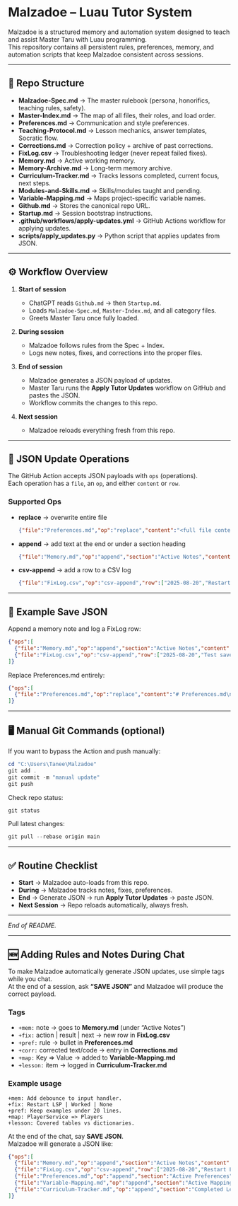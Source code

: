 # Malzadoe – Luau Tutor System

Malzadoe is a structured memory and automation system designed to teach and assist Master Taru with Luau programming.  
This repository contains all persistent rules, preferences, memory, and automation scripts that keep Malzadoe consistent across sessions.

---

## 📂 Repo Structure

- **Malzadoe-Spec.md** → The master rulebook (persona, honorifics, teaching rules, safety).
- **Master-Index.md** → The map of all files, their roles, and load order.
- **Preferences.md** → Communication and style preferences.
- **Teaching-Protocol.md** → Lesson mechanics, answer templates, Socratic flow.
- **Corrections.md** → Correction policy + archive of past corrections.
- **FixLog.csv** → Troubleshooting ledger (never repeat failed fixes).
- **Memory.md** → Active working memory.
- **Memory-Archive.md** → Long-term memory archive.
- **Curriculum-Tracker.md** → Tracks lessons completed, current focus, next steps.
- **Modules-and-Skills.md** → Skills/modules taught and pending.
- **Variable-Mapping.md** → Maps project-specific variable names.
- **Github.md** → Stores the canonical repo URL.
- **Startup.md** → Session bootstrap instructions.
- **.github/workflows/apply-updates.yml** → GitHub Actions workflow for applying updates.
- **scripts/apply_updates.py** → Python script that applies updates from JSON.

---

## ⚙️ Workflow Overview

1. **Start of session**  
   - ChatGPT reads `Github.md` → then `Startup.md`.  
   - Loads `Malzadoe-Spec.md`, `Master-Index.md`, and all category files.  
   - Greets Master Taru once fully loaded.

2. **During session**  
   - Malzadoe follows rules from the Spec + Index.  
   - Logs new notes, fixes, and corrections into the proper files.

3. **End of session**  
   - Malzadoe generates a JSON payload of updates.  
   - Master Taru runs the **Apply Tutor Updates** workflow on GitHub and pastes the JSON.  
   - Workflow commits the changes to this repo.

4. **Next session**  
   - Malzadoe reloads everything fresh from this repo.

---

## 🔑 JSON Update Operations

The GitHub Action accepts JSON payloads with `ops` (operations).  
Each operation has a `file`, an `op`, and either `content` or `row`.

### Supported Ops
- **replace** → overwrite entire file  
  ```json
  {"file":"Preferences.md","op":"replace","content":"<full file content>"}
  ```

- **append** → add text at the end or under a section heading  
  ```json
  {"file":"Memory.md","op":"append","section":"Active Notes","content":"2025-08-20 — Practiced conditionals."}
  ```

- **csv-append** → add a row to a CSV log  
  ```json
  {"file":"FixLog.csv","op":"csv-append","row":["2025-08-20","Restart LSP","Failed","Tried Nightly build"]}
  ```

---

## 📝 Example Save JSON

Append a memory note and log a FixLog row:
```json
{"ops":[
  {"file":"Memory.md","op":"append","section":"Active Notes","content":"2025-08-20 — Learned conditionals."},
  {"file":"FixLog.csv","op":"csv-append","row":["2025-08-20","Test save","✅ Worked","None"]}
]}
```

Replace Preferences.md entirely:
```json
{"ops":[
  {"file":"Preferences.md","op":"replace","content":"# Preferences.md\n- Keep answers minimal\n- Use honorifics naturally"}
]}
```

---

## 🖥️ Manual Git Commands (optional)

If you want to bypass the Action and push manually:

```powershell
cd "C:\Users\Tanee\Malzadoe"
git add .
git commit -m "manual update"
git push
```

Check repo status:
```powershell
git status
```

Pull latest changes:
```powershell
git pull --rebase origin main
```

---

## ✅ Routine Checklist

- **Start** → Malzadoe auto-loads from this repo.  
- **During** → Malzadoe tracks notes, fixes, preferences.  
- **End** → Generate JSON → run **Apply Tutor Updates** → paste JSON.  
- **Next Session** → Repo reloads automatically, always fresh.  

---

_End of README._

---

## 🆕 Adding Rules and Notes During Chat

To make Malzadoe automatically generate JSON updates, use simple tags while you chat.  
At the end of a session, ask **“SAVE JSON”** and Malzadoe will produce the correct payload.

### Tags

- `+mem:` note → goes to **Memory.md** (under “Active Notes”)
- `+fix:` action | result | next → new row in **FixLog.csv**
- `+pref:` rule → bullet in **Preferences.md**
- `+corr:` corrected text/code → entry in **Corrections.md**
- `+map:` Key => Value → added to **Variable-Mapping.md**
- `+lesson:` item → logged in **Curriculum-Tracker.md**

### Example usage

```
+mem: Add debounce to input handler.
+fix: Restart LSP | Worked | None
+pref: Keep examples under 20 lines.
+map: PlayerService => Players
+lesson: Covered tables vs dictionaries.
```

At the end of the chat, say **SAVE JSON**.  
Malzadoe will generate a JSON like:

```json
{"ops":[
  {"file":"Memory.md","op":"append","section":"Active Notes","content":"- Add debounce to input handler."},
  {"file":"FixLog.csv","op":"csv-append","row":["2025-08-20","Restart LSP","Worked","None"]},
  {"file":"Preferences.md","op":"append","section":"Active Preferences","content":"- Keep examples under 20 lines."},
  {"file":"Variable-Mapping.md","op":"append","section":"Active Mappings","content":"PlayerService → Players"},
  {"file":"Curriculum-Tracker.md","op":"append","section":"Completed Lessons","content":"- Covered tables vs dictionaries."}
]}
```
